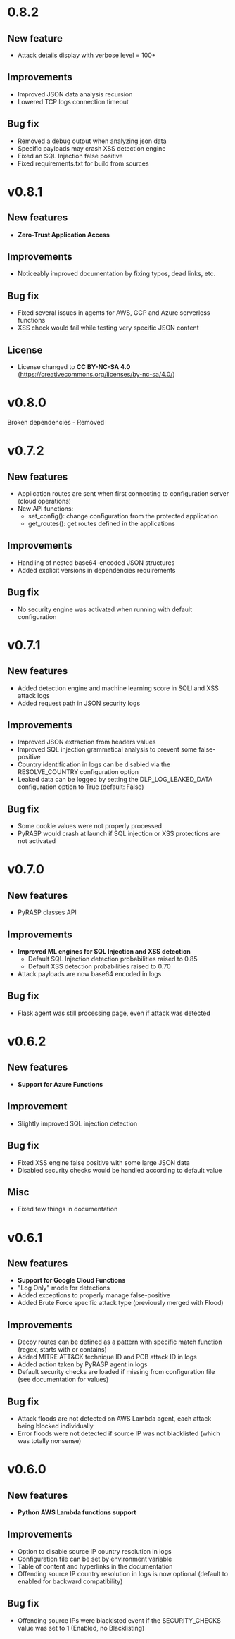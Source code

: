 # 0.8.2

## New feature
- Attack details display with verbose level = 100+

## Improvements
- Improved JSON data analysis recursion
- Lowered TCP logs connection timeout

## Bug fix
- Removed a debug output when analyzing json data
- Specific payloads may crash XSS detection engine
- Fixed an SQL Injection false positive
- Fixed requirements.txt for build from sources

# v0.8.1

## New features
- **Zero-Trust Application Access**

## Improvements
- Noticeably improved documentation by fixing typos, dead links, etc.

## Bug fix
- Fixed several issues in agents for AWS, GCP and Azure serverless functions
- XSS check would fail while testing very specific JSON content

## License
- License changed to **CC BY-NC-SA 4.0** (https://creativecommons.org/licenses/by-nc-sa/4.0/)

# v0.8.0
Broken dependencies - Removed

# v0.7.2

## New features
- Application routes are sent when first connecting to configuration server (cloud operations)
- New API functions:
  - set_config(): change configuration from the protected application
  - get_routes(): get routes defined in the applications

## Improvements
- Handling of nested base64-encoded JSON structures
- Added explicit versions in dependencies requirements

## Bug fix
- No security engine was activated when running with default configuration

# v0.7.1

## New features
- Added detection engine and machine learning score in SQLI and XSS attack logs
- Added request path in JSON security logs

## Improvements
- Improved JSON extraction from headers values
- Improved SQL injection grammatical analysis to prevent some false-positive
- Country identification in logs can be disabled via the RESOLVE_COUNTRY configuration option
- Leaked data can be logged by setting the DLP_LOG_LEAKED_DATA configuration option to True (default: False)

## Bug fix
- Some cookie values were not properly processed
- PyRASP would crash at launch if SQL injection or XSS protections are not activated

# v0.7.0

## New features
- PyRASP classes API

## Improvements
- **Improved ML engines for SQL Injection and XSS detection**
  - Default SQL Injection detection probabilities raised to 0.85
  - Default XSS detection probabilities raised to 0.70
- Attack payloads are now base64 encoded in logs

## Bug fix
- Flask agent was still processing page, even if attack was detected

# v0.6.2

## New features
- **Support for Azure Functions**

## Improvement
- Slightly improved SQL injection detection

## Bug fix
- Fixed XSS engine false positive with some large JSON data
- Disabled security checks would be handled according to default value 

## Misc
- Fixed few things in documentation

# v0.6.1

## New features
- **Support for Google Cloud Functions**
- "Log Only" mode for detections
- Added exceptions to properly manage false-positive
- Added Brute Force specific attack type (previously merged with Flood)


## Improvements
- Decoy routes can be defined as a pattern with specific match function (regex, starts with or contains)
- Added MITRE ATT&CK technique ID and PCB attack ID in logs
- Added action taken by PyRASP agent in logs
- Default security checks are loaded if missing from configuration file (see documentation for values)

## Bug fix
- Attack floods are not detected on AWS Lambda agent, each attack being blocked individually 
- Error floods were not detected if source IP was not blacklisted (which was totally nonsense)

# v0.6.0

## New features
- **Python AWS Lambda functions support**

## Improvements
- Option to disable source IP country resolution in logs
- Configuration file can be set by environment variable
- Table of content and hyperlinks in the documentation
- Offending source IP country resolution in logs is now optional (default to enabled for backward compatibility)

## Bug fix
- Offending source IPs were blackisted event if the SECURITY_CHECKS value was set to 1 (Enabled, no Blacklisting)
